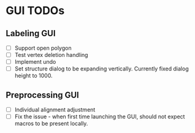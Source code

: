 # GUI TODOs

## Labeling GUI
- [ ] Support open polygon
- [ ] Test vertex deletion handling
- [ ] Implement undo
- [ ] Set structure dialog to be expanding vertically. Currently fixed dialog height to 1000.

## Preprocessing GUI
- [ ] Individual alignment adjustment
- [ ] Fix the issue - when first time launching the GUI, should not expect macros to be present locally.
